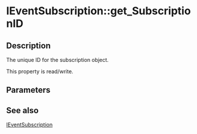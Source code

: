 # IEventSubscription::get_SubscriptionID

## Description

The unique ID for the subscription object.

This property is read/write.

## Parameters

## See also

[IEventSubscription](https://learn.microsoft.com/windows/desktop/api/eventsys/nn-eventsys-ieventsubscription)